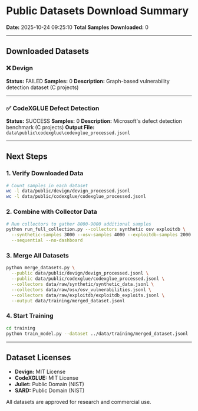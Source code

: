 # Public Datasets Download Summary

**Date:** 2025-10-24 09:25:10
**Total Samples Downloaded:** 0

---

## Downloaded Datasets

### ❌ Devign

**Status:** FAILED
**Samples:** 0
**Description:** Graph-based vulnerability detection dataset (C projects)

---

### ✅ CodeXGLUE Defect Detection

**Status:** SUCCESS
**Samples:** 0
**Description:** Microsoft's defect detection benchmark (C projects)
**Output File:** `data\public\codexglue\codexglue_processed.jsonl`

---

## Next Steps

### 1. Verify Downloaded Data

```bash
# Count samples in each dataset
wc -l data/public/devign/devign_processed.jsonl
wc -l data/public/codexglue/codexglue_processed.jsonl
```

### 2. Combine with Collector Data

```bash
# Run collectors to gather 8000-9000 additional samples
python run_full_collection.py --collectors synthetic osv exploitdb \
  --synthetic-samples 3000 --osv-samples 4000 --exploitdb-samples 2000 \
  --sequential --no-dashboard
```

### 3. Merge All Datasets

```bash
python merge_datasets.py \
  --public data/public/devign/devign_processed.jsonl \
  --public data/public/codexglue/codexglue_processed.jsonl \
  --collectors data/raw/synthetic/synthetic_data.jsonl \
  --collectors data/raw/osv/osv_vulnerabilities.jsonl \
  --collectors data/raw/exploitdb/exploitdb_exploits.jsonl \
  --output data/training/merged_dataset.jsonl
```

### 4. Start Training

```bash
cd training
python train_model.py --dataset ../data/training/merged_dataset.jsonl
```

---

## Dataset Licenses

- **Devign:** MIT License
- **CodeXGLUE:** MIT License
- **Juliet:** Public Domain (NIST)
- **SARD:** Public Domain (NIST)

All datasets are approved for research and commercial use.
